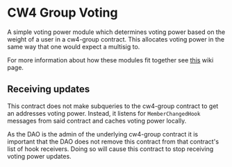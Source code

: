 # CW4 Group Voting

A simple voting power module which determines voting power based on
the weight of a user in a cw4-group contract. This allocates voting
power in the same way that one would expect a multisig to.

For more information about how these modules fit together see
[this](https://github.com/DA0-DA0/dao-contracts/wiki/DAO-DAO-Contracts-Design)
wiki page.

## Receiving updates

This contract does not make subqueries to the cw4-group contract to
get an addresses voting power. Instead, it listens for
`MemberChangedHook` messages from said contract and caches voting
power locally.

As the DAO is the admin of the underlying cw4-group contract it is
important that the DAO does not remove this contract from that
contract's list of hook receivers. Doing so will cause this contract
to stop receiving voting power updates.
